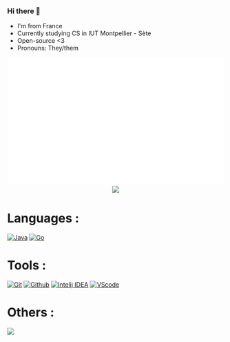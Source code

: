 ### Hi there 👋

- I'm from France
- Currently studying CS in IUT Montpellier - Sète
- Open-source <3
- Pronouns: They/them

<div align="center">
  
  <a href="https://github.com/jstrieb/github-stats">![](https://github.com/SRAZKVT/github-stats/blob/master/generated/overview.svg) <br></a>
  <a href="https://github.com/anuraghazra/github-readme-stats"><img src="https://github-readme-stats.vercel.app/api/top-langs/?username=SRAZKVT&hide=python&layout=compact"></a>
</div>

# Languages :
<a href="https://openjdk.java.net/">![Java](https://img.shields.io/badge/Java-d65d0e?style=for-the-badge&logo=java&logoColor=white)</a>
<a href="https://go.dev/">![Go](https://img.shields.io/badge/Go-00ADD8?style=for-the-badge&logo=go&logoColor=white)</a>

# Tools :
<a href="https://git-scm.com/">![Git](https://img.shields.io/badge/Git-orange?style=for-the-badge&logo=Git&logoColor=white)</a>
<a href="https://github.com/">![Github](https://img.shields.io/badge/Github-gray?style=for-the-badge&logo=Github&logoColor=white)</a>
<a href="https://www.jetbrains.com/idea/">![Intelij IDEA](https://img.shields.io/badge/Intelij-ff0066?style=for-the-badge&logo=IntelliJ-IDEA&logoColor=white)</a>
<a href="https://code.visualstudio.com/">![VScode](https://img.shields.io/badge/VScode-0084e0?style=for-the-badge&logo=visualstudiocode&logoColor=white)</a>

# Others :
<a href="https://voidlinux.org">![](https://img.shields.io/badge/OS-voidlinux-informational?style=flat&logo=linux&logoColor=white&color=5e81ac)</a>
